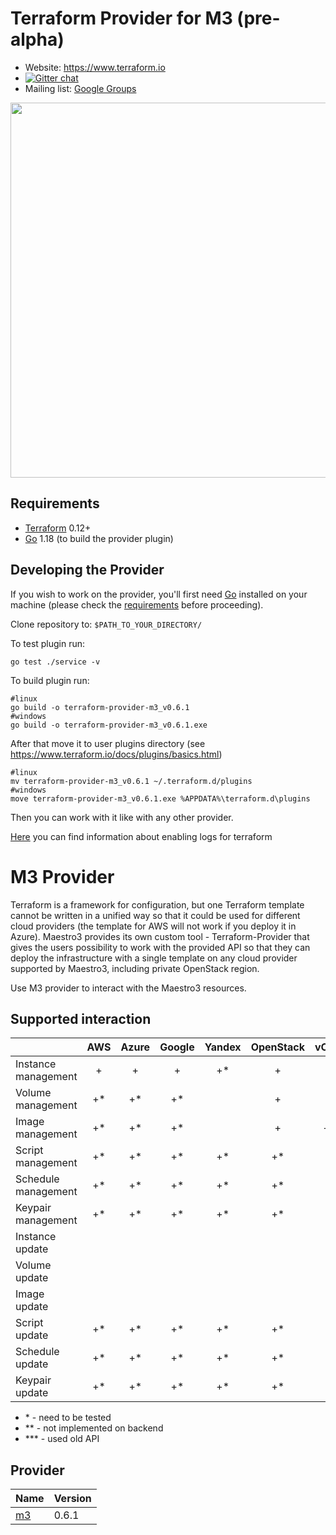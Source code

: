 Terraform Provider for M3 (pre-alpha)
==================
- Website: https://www.terraform.io
- [![Gitter chat](https://badges.gitter.im/hashicorp-terraform/Lobby.png)](https://gitter.im/hashicorp-terraform/Lobby)
- Mailing list: [Google Groups](http://groups.google.com/group/terraform-tool)

<img src="https://cdn.rawgit.com/hashicorp/terraform-website/master/content/source/assets/images/logo-hashicorp.svg" width="600px">

Requirements
------------

- [Terraform](https://www.terraform.io/downloads.html) 0.12+
- [Go](https://golang.org/doc/install) 1.18 (to build the provider plugin)


Developing the Provider
---------------------

If you wish to work on the provider, you'll first need [Go](http://www.golang.org) installed on your machine (please check the [requirements](https://github.com/terraform-providers/terraform-provider-aws#requirements) before proceeding).

Clone repository to: `$PATH_TO_YOUR_DIRECTORY/`

To test plugin run:
```buildoutcfg
go test ./service -v
```

To build plugin run:
```buildoutcfg
#linux
go build -o terraform-provider-m3_v0.6.1
#windows
go build -o terraform-provider-m3_v0.6.1.exe
```

After that move it to user plugins directory (see https://www.terraform.io/docs/plugins/basics.html)
```buildoutcfg
#linux
mv terraform-provider-m3_v0.6.1 ~/.terraform.d/plugins
#windows
move terraform-provider-m3_v0.6.1.exe %APPDATA%\terraform.d\plugins
```

Then you can work with it like with any other provider.

[Here](https://www.terraform.io/docs/internals/debugging.html) you can find information about enabling logs for terraform

# M3 Provider 

Terraform is a framework for configuration, but one Terraform template cannot be written in a unified way so that it could be used for different cloud providers (the template for AWS will not work if you deploy it in Azure). Maestro3 provides its own custom tool -  Terraform-Provider that gives the users possibility to work with the provided API so that they can deploy the infrastructure with a single template on any cloud provider supported by Maestro3, including private OpenStack region.

Use M3 provider to interact with the Maestro3 resources.

## Supported interaction
|                      | AWS | Azure | Google | Yandex | OpenStack | vCloud | vSphere | Selectel |
|----------------------|:---:|:-----:|:------:|:------:|:---------:|:------:|:-------:|:--------:|
| Instance management  |  +  |    +  |    +   |   +*   |    +      |   +    |    +    |    +     |
| Volume management    |  +* |   +*  |    +*  |        |    +      |   +    |   -**   |   -***   |
| Image management     |  +* |   +*  |    +*  |        |    +      |  -**   |   -**   |    +     |
| Script management    |  +* |   +*  |    +*  |   +*   |    +*     |   +*   |   +*    |    +*    |
| Schedule management  |  +* |   +*  |    +*  |   +*   |    +*     |   +*   |   +*    |    +*    |
| Keypair management   |  +* |   +*  |    +*  |   +*   |    +*     |   -    |    -    |    -     |
| Instance update      |     |       |        |        |           |        |         |          |
| Volume update        |     |       |        |        |           |        |         |          |
| Image update         |     |       |        |        |           |        |         |          |
| Script update        |  +* |   +*  |    +*  |   +*   |    +*     |   +*   |   +*    |    +*    |
| Schedule update      |  +* |   +*  |    +*  |   +*   |    +*     |   +*   |   +*    |    +*    |
| Keypair update       |  +* |   +*  |    +*  |   +*   |    +*     |   -    |    -    |    -     |

- \* - need to be tested
- \** - not implemented on backend
- \*** - used old API

## Provider
| Name               | Version |
|--------------------|---------|
| [m3](#provider_m3) | 0.6.1   |

